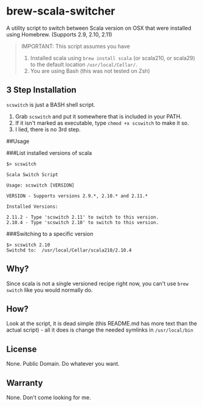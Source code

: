 brew-scala-switcher
===================

A utility script to switch between Scala version on OSX that were installed using Homebrew. (Supports 2.9, 2.10, 2.11)

> IMPORTANT: This script assumes you have 
>
> 1. Installed scala using `brew install scala` (or scala210, or scala29) to the default location `/usr/local/Cellar/`. 
> 2. You are using Bash (this was not tested on Zsh)

## 3 Step Installation

`scswitch` is just a BASH shell script.

1. Grab `scswitch` and put it somewhere that is included in your PATH.
2. If it isn't marked as executable, type  `chmod +x scswitch` to make it so.
3. I lied, there is no 3rd step. 

##Usage
 
###List installed versions of scala

    $> scswitch 
    
    Scala Switch Script
    
    Usage: scswitch [VERSION]
    
    VERSION - Supports versions 2.9.*, 2.10.* and 2.11.*
    
    Installed Versions:
    
    2.11.2 - Type 'scswitch 2.11' to switch to this version.
    2.10.4 - Type 'scswitch 2.10' to switch to this version.
    
###Switching to a specific version

    $> scswitch 2.10
    Switchd to:  /usr/local/Cellar/scala210/2.10.4

## Why?

Since scala is not a single versioned recipe right now, you can't use `brew switch` like you would normally do.

## How?

Look at the script, it is dead simple (this README.md has more text than the actual script) - all it does is change the needed symlinks in `/usr/local/bin`

## License
None. Public Domain. Do whatever you want.

## Warranty
None. Don't come looking for me.

